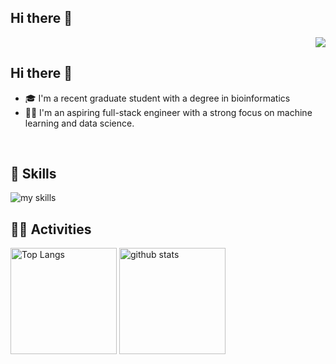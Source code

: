 ## Hi there 👋

<!--
**1buk109/1buk109** is a ✨ _special_ ✨ repository because its `README.md` (this file) appears on your GitHub profile.

Here are some ideas to get you started:

- 🔭 I’m currently working on ...
- 🌱 I’m currently learning ...
- 👯 I’m looking to collaborate on ...
- 🤔 I’m looking for help with ...
- 💬 Ask me about ...
- 📫 How to reach me: [Twitter - @1buk109](https://twitter.com/1buk109)
- 😄 Pronouns: ...
- ⚡ Fun fact: ...
-->


<div align="right">
  <img src="https://komarev.com/ghpvc/?username=1buk109" />
</div>

## Hi there 👋
- 🎓 I'm a recent graduate student with a degree in bioinformatics
- 🧑‍💻 I'm an aspiring full-stack engineer with a strong focus on machine learning and data science.
<br>

<!-- アイコンの選択肢一覧：https://arc.net/l/quote/zizyykfh -->
## 🌱 Skills
<img alt="my skills" src="https://skillicons.dev/icons?theme=dark&perline=7&i=python,pytorch,fastapi,react,next,ts,mysql,docker,terraform,gcp,git,linux,notion" />
<br>

## 🏃‍♀️ Activities
<div align="left"> 
  <img alt="Top Langs" height="170px" src="https://github-readme-stats.vercel.app/api?username=1buk109&theme=vue-dark&layout=compact" />
  <img alt="github stats" height="170px" src="https://github-readme-stats.vercel.app/api/top-langs/?username=1buk109&theme=vue-dark&layout=compact" />
</div>